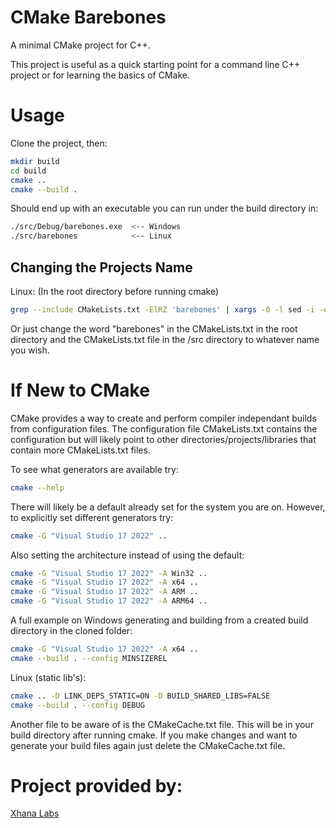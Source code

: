 # CMake Barebones 

A minimal CMake project for C++.

This project is useful as a quick starting point for a command line C++ project or for learning the basics of CMake.

# Usage

Clone the project, then:

```sh
mkdir build
cd build
cmake ..
cmake --build .
```

Should end up with an executable you can run under the build directory in:

```sh
./src/Debug/barebones.exe  <-- Windows
./src/barebones            <-- Linux
```

## Changing the Projects Name

Linux:
(In the root directory before running cmake)
```sh
grep --include CMakeLists.txt -ElRZ 'barebones' | xargs -0 -l sed -i -e 's/\bbarebones\b/YOURPROJECTNAME/g'
```

Or just change the word "barebones" in the CMakeLists.txt in the root directory and
the CMakeLists.txt file in the /src directory to whatever name you wish.

# If New to CMake

CMake provides a way to create and perform compiler independant builds from configuration files.
The configuration file CMakeLists.txt contains the configuration but will likely point
to other directories/projects/libraries that contain more CMakeLists.txt files.

To see what generators are available try:

```sh
cmake --help
```

There will likely be a default already set for the system you are on.
However, to explicitly set different generators try:

```sh
cmake -G "Visual Studio 17 2022" ..
```

Also setting the architecture instead of using the default:
```sh
cmake -G "Visual Studio 17 2022" -A Win32 ..
cmake -G "Visual Studio 17 2022" -A x64 ..
cmake -G "Visual Studio 17 2022" -A ARM ..
cmake -G "Visual Studio 17 2022" -A ARM64 ..
```

A full example on Windows generating and building from a created build directory in the cloned folder:
```sh
cmake -G "Visual Studio 17 2022" -A x64 ..
cmake --build . --config MINSIZEREL
```
Linux (static lib's):
```sh
cmake .. -D LINK_DEPS_STATIC=ON -D BUILD_SHARED_LIBS=FALSE 
cmake --build . --config DEBUG
```

Another file to be aware of is the CMakeCache.txt file. This will be in your
build directory after running cmake. If you make changes and want to 
generate your build files again just delete the CMakeCache.txt file.

# Project provided by:

[Xhana Labs](https://www.xhanalabs.com) 
